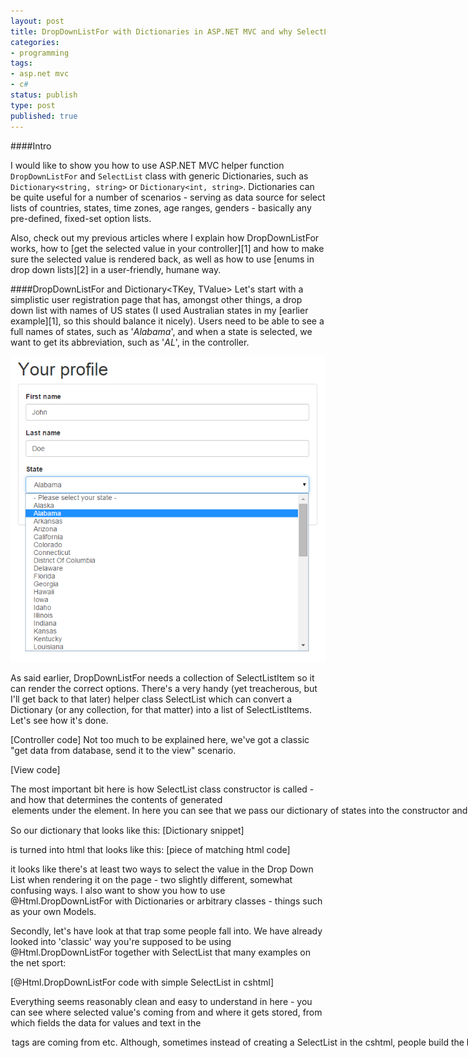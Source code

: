 ```yaml
---
layout: post
title: DropDownListFor with Dictionaries in ASP.NET MVC and why SelectList wants to kill you
categories:
- programming
tags:
- asp.net mvc
- c#
status: publish
type: post
published: true
---
```

####Intro

I would like to show you how to use ASP.NET MVC helper function `DropDownListFor` and `SelectList`
class with generic Dictionaries, such as `Dictionary<string, string>` or `Dictionary<int, string>`.
Dictionaries can be quite useful for a number of scenarios - serving as data source for select lists
of countries, states, time zones, age ranges, genders - basically any pre-defined, fixed-set option
lists.

Also, check out my previous articles where I explain how DropDownListFor works, how to [get the
selected value in your controller][1] and how to make sure the selected value is rendered back, as
well as how to use [enums in drop down lists][2] in a user-friendly, humane way.

####DropDownListFor and Dictionary<TKey, TValue>
Let's start with a simplistic user registration page that has, amongst other things, a drop down
list with names of US states (I used Australian states in my [earlier example][1], so this should
balance it nicely). Users need to be able to see a full names of states, such as '_Alabama_', and when
a state is selected, we want to get its abbreviation, such as '_AL_', in the controller.

<p class="center" markdown="1">
    <img src="/img/mvc/dropdowns-3/profile.png" data-gif="/img/mvc/dropdowns-3/profile-animated.gif" class="gifs" />
</p>
<script src="/js/jquery.gifplayer.js"></script>
<script>
  (function($) {
    $('.gifs').gifplayer({label: 'PLAY'});
  })(jQuery);
</script>

As said earlier, DropDownListFor needs a collection of SelectListItem so it can render the correct
options. There's a very handy (yet treacherous, but I'll get back to that later) helper class
SelectList which can convert a Dictionary (or any collection, for that matter) into a list of
SelectListItems. Let's see how it's done.

[Controller code]
Not too much to be explained here, we've got a classic "get data from database, send it to the view"
scenario.

[View code]

The most important bit here is how SelectList class constructor is called - and how that determines
the contents of generated <option> elements under the <select> element. In here you can see that we
pass our dictionary of states into the constructor and also specify that it should use "Key" field
on enumerated objects (in this case you get a collection of KeyValuePair when you enumerate a
dictionary) to obtain values for the '<option value="">' attribute and "Value" field to use for the
contents of the <option> element.

So our dictionary that looks like this:
[Dictionary snippet]

is turned into html that looks like this:
[piece of matching html code]

it looks like there's at least two ways to select the value in the Drop Down List when rendering it
on the page - two slightly different, somewhat confusing ways. I also want to show you how to use
@Html.DropDownListFor with Dictionaries or arbitrary classes - things such as your own Models.

Secondly, let's have look at that trap some people fall into. We have already looked into
'classic' way you're supposed to be using @Html.DropDownListFor together with SelectList that many
examples on the net sport:

[@Html.DropDownListFor code with simple SelectList in cshtml]

Everything seems reasonably clean and easy to understand in here - you can see where selected
value's coming from and where it gets stored, from which fields the data for values and text in the
<option>  tags are coming from etc.

Although, sometimes instead of creating a SelectList in the cshtml, people build the list in the
controller, adding SelectItem instances manually. And when you see that SelectItem has a boolean
'Selected' property you may think 'Oh, that's neat, I shall use that'. And that's where the
confusion is.

[describe in details]

I hope this clear some things up for you - leave a comment here if you have any questions and I'll
do my best to address it. Also, subscribe to my mailing list so you can get the freshly baked
articles as soon as I publish them - I want to help you build your web apps better and faster
and avoid getting stuck in the intricacies .NET and ASP.NET MVC.

{% highlight csharp %}
{% endhighlight %}

####Source code
Here are the download links to the [MVC4][4] and [MVC5.1+][5] versions of Visual Studio solutions
that include the above code. You can browse the code ([MVC4][6], [MVC5.1+][7]) online or clone the
git repository.

###But wait, there's more
Hopefully this article helps you navigate the muddy waters of ASP.NET MVC and saves you a few
minutes of your life which is better spent on what you actually want - things like writing good web
apps and not decipheryng cryptic docs.

Sign up to my **Untangling ASP.NET MVC** mailing list to get articles on how to tame the ASP.NET
MVC beast -- there'll be tons more actionable advice on how to write apps faster and easier and how
to avoid spending hours when you get stuck with ASP.NET MVC.

{% include subscription.html %}

[1]:{% post_url 2014-10-15-using-simple-drop-down-lists-in-ASP-NET-MVC %}
[2]:{% post_url 2014-11-17-aspnetmvc-dropdowns-with-enums %}
[5]:
[6]:
[7]:
